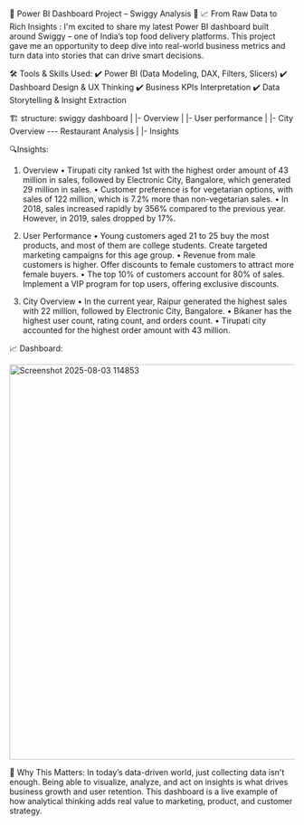 🚀 Power BI Dashboard Project – Swiggy Analysis 🛵
 📈 From Raw Data to Rich Insights :
I'm excited to share my latest Power BI dashboard built around Swiggy – one of India’s top food delivery platforms. This project gave me an opportunity to deep dive into real-world business metrics and turn data into stories that can drive smart decisions.



🛠️ Tools & Skills Used:
✔️ Power BI (Data Modeling, DAX, Filters, Slicers)
✔️ Dashboard Design & UX Thinking
✔️ Business KPIs Interpretation
✔️ Data Storytelling & Insight Extraction
 
🏗️ structure:
  swiggy dashboard
 |
 |- Overview
 |
 |- User performance 
 |
 |- City Overview --- Restaurant Analysis
 |
 |- Insights
 
 
🔍Insights:
1. Overview
•	Tirupati city ranked 1st with the highest order amount of 43 million in sales, followed by Electronic City, Bangalore, which generated 29 million in sales.
•	Customer preference is for vegetarian options, with sales of 122 million, which is 7.2% more than non-vegetarian sales.
•	In 2018, sales increased rapidly by 356% compared to the previous year. However, in 2019, sales dropped by 17%.

2. User Performance
•	Young customers aged 21 to 25 buy the most products, and most of them are college students. Create targeted marketing campaigns for this age group.
•	Revenue from male customers is higher. Offer discounts to female customers to attract more female buyers.
•	The top 10% of customers account for 80% of sales. Implement a VIP program for top users, offering exclusive discounts.


3. City Overview
•	In the current year, Raipur generated the highest sales with 22 million, followed by Electronic City, Bangalore.
•	Bikaner has the highest user count, rating count, and orders count.
•	Tirupati city accounted for the highest order amount with 43 million.

📈 Dashboard:

<img width="1247" height="699" alt="Screenshot 2025-08-03 114853" src="https://github.com/user-attachments/assets/26c4bb76-b8d6-490c-85a0-d59da08925b7" />



💬 Why This Matters:
In today’s data-driven world, just collecting data isn't enough. Being able to visualize, analyze, and act on insights is what drives business growth and user retention. This dashboard is a live example of how analytical thinking adds real value to marketing, product, and customer strategy.




